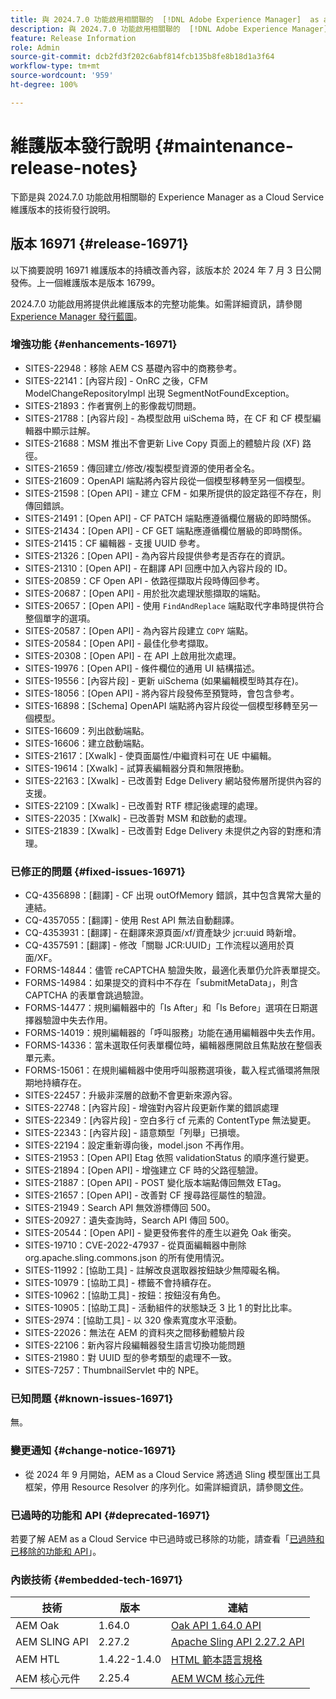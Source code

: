 ```yaml
---
title: 與 2024.7.0 功能啟用相關聯的  [!DNL Adobe Experience Manager]  as a Cloud Service 維護版本發行說明。
description: 與 2024.7.0 功能啟用相關聯的  [!DNL Adobe Experience Manager]  as a Cloud Service 維護版本發行說明。
feature: Release Information
role: Admin
source-git-commit: dcb2fd3f202c6abf814fcb135b8fe8b18d1a3f64
workflow-type: tm+mt
source-wordcount: '959'
ht-degree: 100%

---
```


# 維護版本發行說明 {#maintenance-release-notes}

下節是與 2024.7.0 功能啟用相關聯的 Experience Manager as a Cloud Service 維護版本的技術發行說明。

## 版本 16971 {#release-16971}

以下摘要說明 16971 維護版本的持續改善內容，該版本於 2024 年 7 月 3 日公開發佈。上一個維護版本是版本 16799。

2024.7.0 功能啟用將提供此維護版本的完整功能集。如需詳細資訊，請參閱 [Experience Manager 發行藍圖](https://experienceleague.adobe.com/zh-hant/docs/experience-manager-release-information/aem-release-updates/update-releases-roadmap)。

### 增強功能 {#enhancements-16971}

* SITES-22948：移除 AEM CS 基礎內容中的商務參考。
* SITES-22141：[內容片段] - OnRC 之後，CFM ModelChangeRepositoryImpl 出現 SegmentNotFoundException。
* SITES-21893：作者實例上的影像裁切問題。
* SITES-21788：[內容片段] - 為模型啟用 uiSchema 時，在 CF 和 CF 模型編輯器中顯示註解。
* SITES-21688：MSM 推出不會更新 Live Copy 頁面上的體驗片段 (XF) 路徑。
* SITES-21659：傳回建立/修改/複製模型資源的使用者全名。
* SITES-21609：OpenAPI 端點將內容片段從一個模型移轉至另一個模型。
* SITES-21598：[Open API] - 建立 CFM - 如果所提供的設定路徑不存在，則傳回錯誤。
* SITES-21491：[Open API] - CF PATCH 端點應遵循欄位層級的即時關係。
* SITES-21434：[Open API] - CF GET 端點應遵循欄位層級的即時關係。
* SITES-21415：CF 編輯器 - 支援 UUID 參考。
* SITES-21326：[Open API] - 為內容片段提供參考是否存在的資訊。
* SITES-21310：[Open API] - 在翻譯 API 回應中加入內容片段的 ID。
* SITES-20859：CF Open API - 依路徑擷取片段時傳回參考。
* SITES-20687：[Open API] - 用於批次處理狀態擷取的端點。
* SITES-20657：[Open API] - 使用 `FindAndReplace` 端點取代字串時提供符合整個單字的選項。
* SITES-20587：[Open API] - 為內容片段建立 `COPY` 端點。
* SITES-20584：[Open API] - 最佳化參考擷取。
* SITES-20308：[Open API] - 在 API 上啟用批次處理。
* SITES-19976：[Open API] - 條件欄位的通用 UI 結構描述。
* SITES-19556：[內容片段] - 更新 uiSchema (如果編輯模型時其存在)。
* SITES-18056：[Open API] - 將內容片段發佈至預覽時，會包含參考。
* SITES-16898：[Schema] OpenAPI 端點將內容片段從一個模型移轉至另一個模型。
* SITES-16609：列出啟動端點。
* SITES-16606：建立啟動端點。
* SITES-21617：[Xwalk] - 使頁面屬性/中繼資料可在 UE 中編輯。
* SITES-19614：[Xwalk] - 試算表編輯器分頁和無限捲動。
* SITES-22163：[Xwalk] - 已改善對 Edge Delivery 網站發佈層所提供內容的支援。
* SITES-22109：[Xwalk] - 已改善對 RTF 標記後處理的處理。
* SITES-22035：[Xwalk] - 已改善對 MSM 和啟動的處理。
* SITES-21839：[Xwalk] - 已改善對 Edge Delivery 未提供之內容的對應和清理。

### 已修正的問題 {#fixed-issues-16971}

* CQ-4356898：[翻譯] - CF 出現 outOfMemory 錯誤，其中包含異常大量的連結。
* CQ-4357055：[翻譯] - 使用 Rest API 無法自動翻譯。
* CQ-4353931：[翻譯] - 在翻譯來源頁面/xf/資產缺少 jcr:uuid 時新增。
* CQ-4357591：[翻譯] - 修改「關聯 JCR:UUID」工作流程以適用於頁面/XF。
* FORMS-14844：儘管 reCAPTCHA 驗證失敗，最適化表單仍允許表單提交。
* FORMS-14984：如果提交的資料中不存在「submitMetaData」，則含 CAPTCHA 的表單會跳過驗證。
* FORMS-14477：規則編輯器中的「Is After」和「Is Before」選項在日期選擇器驗證中失去作用。
* FORMS-14019：規則編輯器的「呼叫服務」功能在通用編輯器中失去作用。
* FORMS-14336：當未選取任何表單欄位時，編輯器應開啟且焦點放在整個表單元素。
* FORMS-15061：在規則編輯器中使用呼叫服務選項後，載入程式循環將無限期地持續存在。
* SITES-22457：升級非深層的啟動不會更新來源內容。
* SITES-22748：[內容片段] - 增強對內容片段更新作業的錯誤處理
* SITES-22349：[內容片段] - 空白多行 cf 元素的 ContentType 無法變更。
* SITES-22343：[內容片段] - 語意類型「列舉」已損壞。
* SITES-22194：設定重新導向後，model.json 不再作用。
* SITES-21953：[Open API] Etag 依照 validationStatus 的順序進行變更。
* SITES-21894：[Open API] - 增強建立 CF 時的父路徑驗證。
* SITES-21887：[Open API] - POST 變化版本端點傳回無效 ETag。
* SITES-21657：[Open API] - 改善對 CF 搜尋路徑屬性的驗證。
* SITES-21949：Search API 無效游標傳回 500。
* SITES-20927：遺失查詢時，Search API 傳回 500。
* SITES-20544：[Open API] - 變更發佈套件的產生以避免 Oak 衝突。
* SITES-19710：CVE-2022-47937 - 從頁面編輯器中刪除 org.apache.sling.commons.json 的所有使用情況。
* SITES-11992：[協助工具] - 註解改良選取器按鈕缺少無障礙名稱。
* SITES-10979：[協助工具] - 標籤不會持續存在。
* SITES-10962：[協助工具] - 按鈕：按鈕沒有角色。
* SITES-10905：[協助工具] - 活動組件的狀態缺乏 3 比 1 的對比比率。
* SITES-2974：[協助工具] - 以 320 像素寬度水平滾動。
* SITES-22026：無法在 AEM 的資料夾之間移動體驗片段
* SITES-22106：新內容片段編輯器發生語言切換功能問題
* SITES-21980：對 UUID 型的參考類型的處理不一致。
* SITES-7257：ThumbnailServlet 中的 NPE。

### 已知問題 {#known-issues-16971}

無。

### 變更通知 {#change-notice-16971}

* 從 2024 年 9 月開始，AEM as a Cloud Service 將透過 Sling 模型匯出工具框架，停用 Resource Resolver 的序列化。如需詳細資訊，請參閱[文件](/help/implementing/developing/hybrid/disallow-the-serialization-of-resourceresolvers-via-sling-model-exporter.md)。

### 已過時的功能和 API {#deprecated-16971}

若要了解 AEM as a Cloud Service 中已過時或已移除的功能，請查看「[已過時和已移除的功能和 API](/help/release-notes/deprecated-removed-features.md)」。

### 內嵌技術 {#embedded-tech-16971}

| 技術 | 版本 | 連結 |
|---|---|---|
| AEM Oak | 1.64.0 | [Oak API 1.64.0 API](https://www.javadoc.io/doc/org.apache.jackrabbit/oak-api/1.64.0/index.html) |
| AEM SLING API | 2.27.2 | [Apache Sling API 2.27.2 API](https://www.javadoc.io/doc/org.apache.sling/org.apache.sling.api/latest/index.html) |
| AEM HTL | 1.4.22-1.4.0 | [HTML 範本語言規格](https://github.com/adobe/htl-spec) |
| AEM 核心元件 | 2.25.4 | [AEM WCM 核心元件](https://github.com/adobe/aem-core-wcm-components) |
